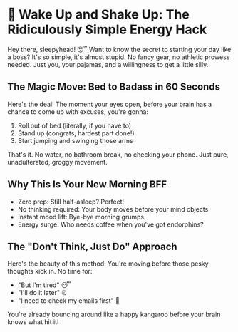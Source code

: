 # 🌅 Wake Up and Shake Up: The Ridiculously Simple Energy Hack

Hey there, sleepyhead! 😴 Want to know the secret to starting your day like a boss? It's so simple, it's almost stupid. No fancy gear, no athletic prowess needed. Just you, your pajamas, and a willingness to get a little silly.

## The Magic Move: Bed to Badass in 60 Seconds

Here's the deal: The moment your eyes open, before your brain has a chance to come up with excuses, you're gonna:

1. Roll out of bed (literally, if you have to)
2. Stand up (congrats, hardest part done!)
3. Start jumping and swinging those arms

That's it. No water, no bathroom break, no checking your phone. Just pure, unadulterated, groggy movement.

## Why This Is Your New Morning BFF

- Zero prep: Still half-asleep? Perfect!
- No thinking required: Your body moves before your mind objects
- Instant mood lift: Bye-bye morning grumps
- Energy surge: Who needs coffee when you've got endorphins?

## The "Don't Think, Just Do" Approach

Here's the beauty of this method: You're moving before those pesky thoughts kick in. No time for:

* "But I'm tired" 😴
* "I'll do it later" ⏰
* "I need to check my emails first" 📱

You're already bouncing around like a happy kangaroo before your brain knows what hit it!